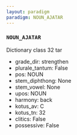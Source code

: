 ```yaml
---
layout: paradigm
paradigm: NOUN_AJATAR
---
```

### ` NOUN_AJATAR `

Dictionary class 32 tar
* grade_dir: strengthen
* plurale_tantum: False
* pos: NOUN
* stem_diphthong: None
* stem_vowel: None
* upos: NOUN
* harmony: back
* kotus_av: C
* kotus_tn: 32
* clitics: False
* possessive: False
